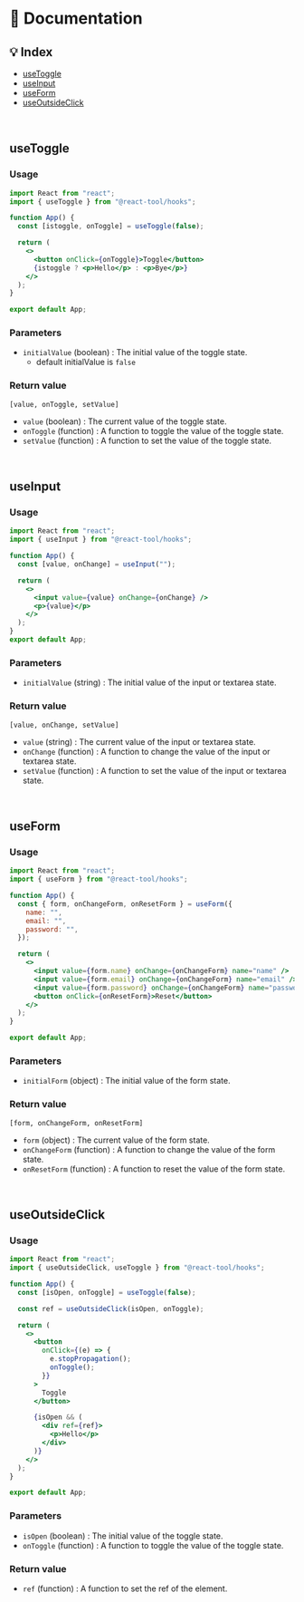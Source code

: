 # 📝 Documentation

## 💡 Index

- [useToggle]()
- [useInput]()
- [useForm]()
- [useOutsideClick]()

<br />

## useToggle

### Usage

```jsx
import React from "react";
import { useToggle } from "@react-tool/hooks";

function App() {
  const [istoggle, onToggle] = useToggle(false);

  return (
    <>
      <button onClick={onToggle}>Toggle</button>
      {istoggle ? <p>Hello</p> : <p>Bye</p>}
    </>
  );
}

export default App;
```

### Parameters

- `initialValue` (boolean) : The initial value of the toggle state.
  - default initialValue is `false`

### Return value

`[value, onToggle, setValue]`

- `value` (boolean) : The current value of the toggle state.
- `onToggle` (function) : A function to toggle the value of the toggle state.
- `setValue` (function) : A function to set the value of the toggle state.

<br />

## useInput

### Usage

```jsx
import React from "react";
import { useInput } from "@react-tool/hooks";

function App() {
  const [value, onChange] = useInput("");

  return (
    <>
      <input value={value} onChange={onChange} />
      <p>{value}</p>
    </>
  );
}
export default App;
```

### Parameters

- `initialValue` (string) : The initial value of the input or textarea state.

### Return value

`[value, onChange, setValue]`

- `value` (string) : The current value of the input or textarea state.
- `onChange` (function) : A function to change the value of the input or textarea state.
- `setValue` (function) : A function to set the value of the input or textarea state.

<br />

## useForm

### Usage

```jsx
import React from "react";
import { useForm } from "@react-tool/hooks";

function App() {
  const { form, onChangeForm, onResetForm } = useForm({
    name: "",
    email: "",
    password: "",
  });

  return (
    <>
      <input value={form.name} onChange={onChangeForm} name="name" />
      <input value={form.email} onChange={onChangeForm} name="email" />
      <input value={form.password} onChange={onChangeForm} name="password" />
      <button onClick={onResetForm}>Reset</button>
    </>
  );
}

export default App;
```

### Parameters

- `initialForm` (object) : The initial value of the form state.

### Return value

`[form, onChangeForm, onResetForm]`

- `form` (object) : The current value of the form state.
- `onChangeForm` (function) : A function to change the value of the form state.
- `onResetForm` (function) : A function to reset the value of the form state.

<br />

## useOutsideClick

### Usage

```jsx
import React from "react";
import { useOutsideClick, useToggle } from "@react-tool/hooks";

function App() {
  const [isOpen, onToggle] = useToggle(false);

  const ref = useOutsideClick(isOpen, onToggle);

  return (
    <>
      <button
        onClick={(e) => {
          e.stopPropagation();
          onToggle();
        }}
      >
        Toggle
      </button>

      {isOpen && (
        <div ref={ref}>
          <p>Hello</p>
        </div>
      )}
    </>
  );
}

export default App;
```

### Parameters

- `isOpen` (boolean) : The initial value of the toggle state.
- `onToggle` (function) : A function to toggle the value of the toggle state.

### Return value

- `ref` (function) : A function to set the ref of the element.
